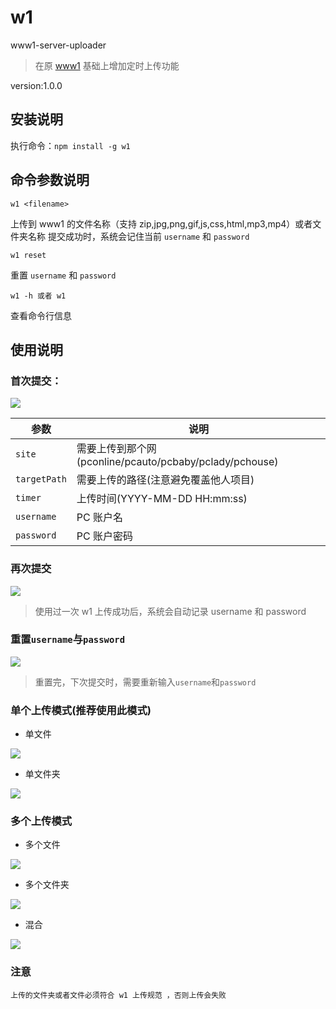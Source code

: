 # w1

www1-server-uploader

>在原 [www1](https://www.npmjs.com/package/www1) 基础上增加定时上传功能


version:1.0.0

## 安装说明

执行命令：`npm install -g w1`

## 命令参数说明

```
w1 <filename>
```

上传到 www1 的文件名称（支持 zip,jpg,png,gif,js,css,html,mp3,mp4）或者文件夹名称
提交成功时，系统会记住当前 `username` 和 `password`

```
w1 reset
```

重置 `username` 和 `password`

```
w1 -h 或者 w1
```

查看命令行信息

## 使用说明

### 首次提交：

![](https://www1.pcauto.com.cn/test/gz20210701/npm/www1/1.png)

| 参数         | 说明                                                    |
| ------------ | ------------------------------------------------------- |
| `site`       | 需要上传到那个网(pconline/pcauto/pcbaby/pclady/pchouse) |
| `targetPath` | 需要上传的路径(注意避免覆盖他人项目)                    |
| `timer`      | 上传时间(YYYY-MM-DD HH:mm:ss)                           |
| `username`   | PC 账户名                                               |
| `password`   | PC 账户密码                                             |

### 再次提交

![](https://www1.pcauto.com.cn/test/gz20210701/npm/www1/2.jpg)

> 使用过一次 w1 上传成功后，系统会自动记录 username 和 password

### 重置`username`与`password`

![](https://www1.pcauto.com.cn/test/gz20210701/npm/www1/3.png)

> 重置完，下次提交时，需要重新输入`username`和`password`

### 单个上传模式(推荐使用此模式)

- 单文件

![](https://www1.pcauto.com.cn/test/gz20210701/npm/www1/2.jpg)

- 单文件夹

![](https://www1.pcauto.com.cn/test/gz20210701/npm/www1/4.png)

### 多个上传模式

- 多个文件

![](https://www1.pcauto.com.cn/test/gz20210701/npm/www1/5.png)

- 多个文件夹

![](https://www1.pcauto.com.cn/test/gz20210701/npm/www1/6.png)

- 混合

![](https://www1.pcauto.com.cn/test/gz20210701/npm/www1/7.png)

### 注意

```
上传的文件夹或者文件必须符合 w1 上传规范 ，否则上传会失败
```

